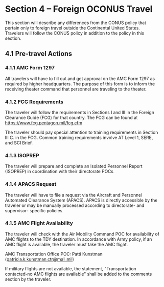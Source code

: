 # Section 4 – Foreign OCONUS Travel

This section will describe any differences from the CONUS policy that pertain only to foreign travel outside the Continental United States. Travelers will follow the CONUS policy in addition to the policy in this section.

## 4.1 Pre-travel Actions

### 4.1.1 AMC Form 1297

All travelers will have to fill out and get approval on the AMC Form 1297 as required by higher headquarters. The purpose of this form is to inform the receiving theater command that personnel are traveling to the theater. 

### 4.1.2 FCG Requirements

The traveler will follow the requirements in Sections I and III in the Foreign Clearance Guide (FCG) for that country. The FCG can be found at https://www.fcg.pentagon.mil/fcg.cfm

The traveler should pay special attention to training requirements in Section III C. in the FCG. Common training requirements involve AT Level 1, SERE, and SCI Brief.

### 4.1.3 ISOPREP

The traveler will prepare and complete an Isolated Personnel Report (ISOPREP) in coordination with their directorate POCs.

### 4.1.4 APACS Request

The traveler will have to file a request via the Aircraft and Personnel Automated Clearance System (APACS). APACS is directly accessible by the traveler or may be manually processed according to directorate- and supervisor- specific policies. 


### 4.1.5 AMC Flight Availability 

The traveler will check with the Air Mobility Command POC for availability of AMC flights to the TDY destination. In accordance with Army policy, if an AMC flight is available, the traveler must take the AMC flight.

AMC Transportation Office POC: Patti Kunstman (patricia.k.kunstman.ctr@mail.mil)

If military flights are not available, the statement, "Transportation contacted-no AMC flights are available" shall be added to the comments section by the traveler.
